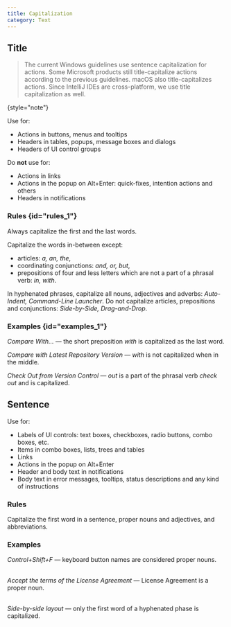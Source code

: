 ```yaml
---
title: Capitalization
category: Text
---
```


## Title

> The current Windows guidelines use sentence capitalization for actions. Some Microsoft products still title-capitalize actions according to the previous guidelines. macOS also title-capitalizes actions. Since IntelliJ IDEs are cross-platform, we use title capitalization as well.
>
{style="note"}

Use for:
* Actions in buttons, menus and tooltips
* Headers in tables, popups, message boxes and dialogs
* Headers of UI control groups

Do **not** use for:
* Actions in links
* Actions in the popup on Alt+Enter: quick-fixes, intention actions and others
* Headers in notifications



### Rules {id="rules_1"}

Always capitalize the first and the last words.

Capitalize the words in-between except:
* articles: _a, an, the_,
* coordinating conjunctions: *and, or, but*,
* prepositions of four and less letters which are not a part of a phrasal verb: *in, with*.

In hyphenated phrases, capitalize all nouns, adjectives and adverbs: *Auto-Indent, Command-Line Launcher*.
Do not capitalize articles, prepositions and conjunctions: *Side-by-Side, Drag-and-Drop*.


### Examples {id="examples_1"}

<i>Compare With…</i> — the short preposition <i>with</i> is capitalized as the last word.

<i>Compare with Latest Repository Version</i> — <i>with</i> is not capitalized when in the middle.

<i>Check Out from Version Control</i> — <i>out</i> is a part of the phrasal verb <i>check out</i> and is capitalized.



## Sentence

Use for:
* Labels of UI controls: text boxes, checkboxes, radio buttons, combo boxes, etc.
* Items in combo boxes, lists, trees and tables
* Links
* Actions in the popup on Alt+Enter
* Header and body text in notifications
* Body text in error messages, tooltips, status descriptions and any kind of instructions


### Rules
Capitalize the first word in a sentence, proper nouns and adjectives, and abbreviations.

### Examples

<i>Control+Shift+F</i> — keyboard button names are considered proper nouns. <br/><br/>

<i>Accept the terms of the License Agreement</i> — License Agreement is a proper noun. <br/><br/>

<i>Side-by-side layout</i> — only the first word of a hyphenated phase is capitalized.
